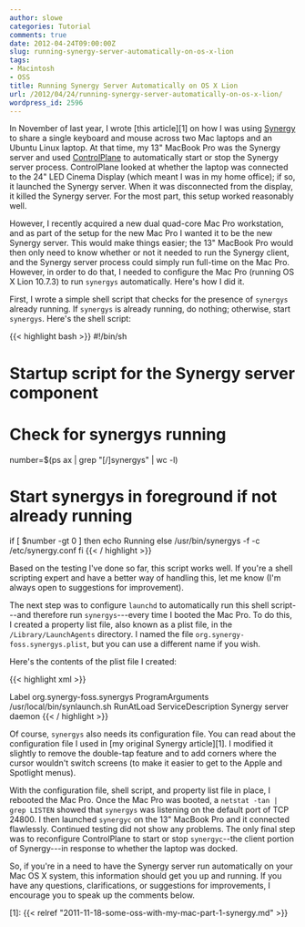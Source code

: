 ```yaml
---
author: slowe
categories: Tutorial
comments: true
date: 2012-04-24T09:00:00Z
slug: running-synergy-server-automatically-on-os-x-lion
tags:
- Macintosh
- OSS
title: Running Synergy Server Automatically on OS X Lion
url: /2012/04/24/running-synergy-server-automatically-on-os-x-lion/
wordpress_id: 2596
---
```


In November of last year, I wrote [this article][1] on how I was using [Synergy](http://synergy-foss.org/) to share a single keyboard and mouse across two Mac laptops and an Ubuntu Linux laptop. At that time, my 13" MacBook Pro was the Synergy server and used [ControlPlane](http://www.controlplaneapp.com/) to automatically start or stop the Synergy server process. ControlPlane looked at whether the laptop was connected to the 24" LED Cinema Display (which meant I was in my home office); if so, it launched the Synergy server. When it was disconnected from the display, it killed the Synergy server. For the most part, this setup worked reasonably well.

However, I recently acquired a new dual quad-core Mac Pro workstation, and as part of the setup for the new Mac Pro I wanted it to be the new Synergy server. This would make things easier; the 13" MacBook Pro would then only need to know whether or not it needed to run the Synergy client, and the Synergy server process could simply run full-time on the Mac Pro. However, in order to do that, I needed to configure the Mac Pro (running OS X Lion 10.7.3) to run `synergys` automatically. Here's how I did it.

First, I wrote a simple shell script that checks for the presence of `synergys` already running. If `synergys` is already running, do nothing; otherwise, start `synergys`. Here's the shell script:

{{< highlight bash >}}
#!/bin/sh
# Startup script for the Synergy server component

# Check for synergys running
number=$(ps ax | grep "[/]synergys" | wc -l)

# Start synergys in foreground if not already running
if [ $number -gt 0 ]
  then
  	echo Running
  else
    /usr/bin/synergys -f -c /etc/synergy.conf
fi
{{< / highlight >}}

Based on the testing I've done so far, this script works well. If you're a shell scripting expert and have a better way of handling this, let me know (I'm always open to suggestions for improvement).

The next step was to configure `launchd` to automatically run this shell script---and therefore run `synergys`---every time I booted the Mac Pro. To do this, I created a property list file, also known as a plist file, in the `/Library/LaunchAgents` directory. I named the file `org.synergy-foss.synergys.plist`, but you can use a different name if you wish.

Here's the contents of the plist file I created:

{{< highlight xml >}}
<?xml version="1.0" encoding="UTF-8" ?>
<!DOCTYPE plist PUBLIC "-//Apple Computer/DTD PLIST 1.0//EN" "http://www.apple.com/DTDs/PropertyList-1.0.dtd">
<plist version="1.0">
<dict>
<key>Label</key>
<string>org.synergy-foss.synergys</string>
<key>ProgramArguments</key>
<array>
<string>/usr/local/bin/synlaunch.sh</string>
</array>
<key>RunAtLoad</key>
<true/>
<key>ServiceDescription</key>
<string>Synergy server daemon</string>
</dict>
</plist>
{{< / highlight >}}

Of course, `synergys` also needs its configuration file. You can read about the configuration file I used in [my original Synergy article][1]. I modified it slightly to remove the double-tap feature and to add corners where the cursor wouldn't switch screens (to make it easier to get to the Apple and Spotlight menus).

With the configuration file, shell script, and property list file in place, I rebooted the Mac Pro. Once the Mac Pro was booted, a `netstat -tan | grep LISTEN` showed that `synergys` was listening on the default port of TCP 24800. I then launched `synergyc` on the 13" MacBook Pro and it connected flawlessly. Continued testing did not show any problems. The only final step was to reconfigure ControlPlane to start or stop `synergyc`--the client portion of Synergy---in response to whether the laptop was docked.

So, if you're in a need to have the Synergy server run automatically on your Mac OS X system, this information should get you up and running. If you have any questions, clarifications, or suggestions for improvements, I encourage you to speak up the comments below.

[1]: {{< relref "2011-11-18-some-oss-with-my-mac-part-1-synergy.md" >}}
